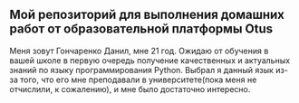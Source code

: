 ## Мой репозиторий для выполнения домашних работ от образовательной платформы Otus

Меня зовут Гончаренко Данил, мне 21 год. Ожидаю от обучения в вашей школе в первую очередь получение качественных и актуальных знаний по языку программирования Python. Выбрал я данный язык из-за того, что его мне преподавали в университете(пока меня не отчислили, к сожалению), и мне было достаточно интересно. 